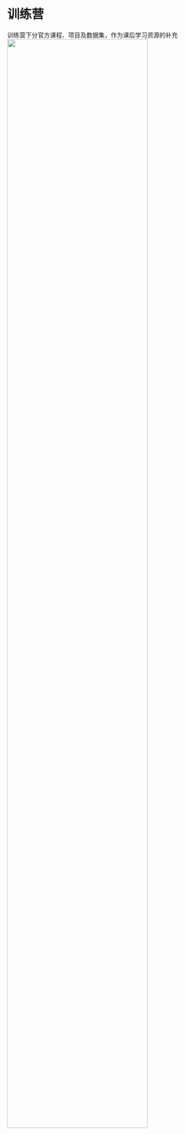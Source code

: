 # 训练营
训练营下分官方课程、项目及数据集，作为课后学习资源的补充
<img src='https://qqadapt.qpic.cn/txdocpic/0/8195fdb78b707b561fb413bff23e467b/0?w=2378&h=1434' width=80% >



